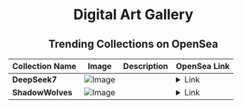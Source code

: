 <div align="center">

# Digital Art Gallery

## Trending Collections on OpenSea

| Collection Name                       | Image                                                                                     | Description                       | OpenSea Link                                                                                          |
|---------------------------------------|-------------------------------------------------------------------------------------------|-----------------------------------|--------------------------------------------------------------------------------------------------------|
| **DeepSeek7** | ![Image](https://i.seadn.io/s/raw/files/1779764773476168e10828eb4c8ef1f8.png?w=500&auto=format?w=200&auto=format) |  | <details><summary>Link</summary>[DeepSeek7](https://opensea.io/collection/deepseek7)</details> |
| **ShadowWolves** | ![Image](https://i.seadn.io/s/raw/files/424e8435f523f54a45a1774a4bb395a0.jpg?w=500&auto=format?w=200&auto=format) |  | <details><summary>Link</summary>[ShadowWolves](https://opensea.io/collection/shadowwolves-477)</details> |

</div>